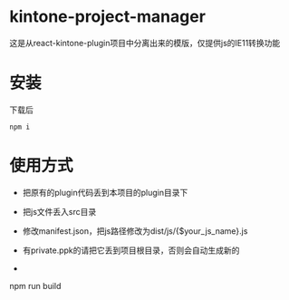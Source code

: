 # kintone-project-manager
这是从react-kintone-plugin项目中分离出来的模版，仅提供js的IE11转换功能

# 安装
下载后
```console
npm i
```

# 使用方式

- 把原有的plugin代码丢到本项目的plugin目录下
  
- 把js文件丢入src目录
  
- 修改manifest.json，把js路径修改为dist/js/{$your_js_name}.js

- 有private.ppk的请把它丢到项目根目录，否则会自动生成新的

- ```console
npm run build
```
